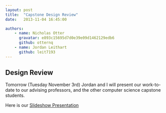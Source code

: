 ```yaml
---
layout: post
title:  "Capstone Design Review"
date:   2013-11-04 16:45:00

authors:
    - name: Nicholas Otter
      gravatar: e893c15695d7d0e39e09d1462129edb6
      github: otternq
    - name: Jordan Leithart
      github: leit7193
---
```


Design Review
------

Tomorrow (Tuesday November 3rd) Jordan and I will present our work-to-date to our advising professors, and the other
 computer science capstone students.
 
Here is our [Slideshow Presentation](https://docs.google.com/presentation/d/1vOH2qJF_3gAhPAa45RyhjiRIb864Iqk20GsnwVrW0Kw/edit?usp=sharing)

